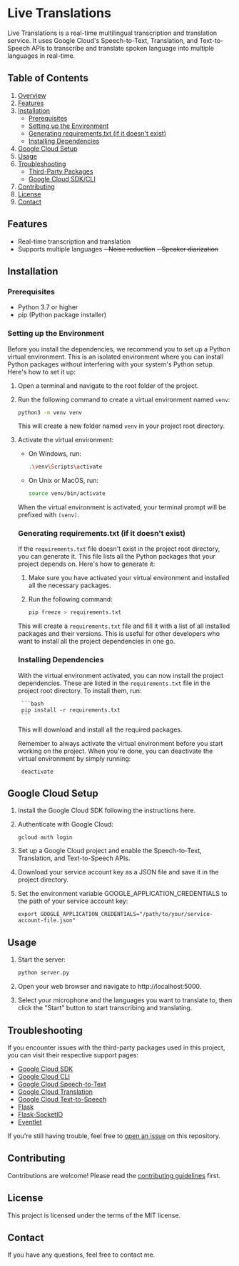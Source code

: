 # Live Translations

Live Translations is a real-time multilingual transcription and translation service. It uses Google Cloud's Speech-to-Text, Translation, and Text-to-Speech APIs to transcribe and translate spoken language into multiple languages in real-time.

## Table of Contents

1. [Overview](#overview)
2. [Features](#features)
3. [Installation](#installation)
    - [Prerequisites](#prerequisites)
    - [Setting up the Environment](#setting-up-the-environment)
    - [Generating requirements.txt (if it doesn't exist)](#generating-requirementstxt-if-it-doesnt-exist)
    - [Installing Dependencies](#installing-dependencies)
4. [Google Cloud Setup](#google-cloud-setup)
5. [Usage](#usage)
6. [Troubleshooting](#troubleshooting)
    - [Third-Party Packages](#third-party-packages)
    - [Google Cloud SDK/CLI](#google-cloud-sdkcli)
7. [Contributing](#contributing)
8. [License](#license)
9. [Contact](#contact)


## Features

- Real-time transcription and translation
- Supports multiple languages
~~- Noise reduction~~
~~- Speaker diarization~~

## Installation

### Prerequisites

- Python 3.7 or higher
- pip (Python package installer)

### Setting up the Environment

Before you install the dependencies, we recommend you to set up a Python virtual environment. This is an isolated environment where you can install Python packages without interfering with your system's Python setup. Here's how to set it up:

1. Open a terminal and navigate to the root folder of the project.

2. Run the following command to create a virtual environment named `venv`:

    ```bash
    python3 -m venv venv
    ```

    This will create a new folder named `venv` in your project root directory.

3. Activate the virtual environment:

    - On Windows, run:

        ```bash
        .\venv\Scripts\activate
        ```

    - On Unix or MacOS, run:

        ```bash
        source venv/bin/activate
        ```

    When the virtual environment is activated, your terminal prompt will be prefixed with `(venv)`.

    ### Generating requirements.txt (if it doesn't exist)
    
    If the `requirements.txt` file doesn't exist in the project root directory, you can generate it. This file lists all the Python packages that your project depends on. Here's how to generate it:
    
    1. Make sure you have activated your virtual environment and installed all the necessary packages.
    
    2. Run the following command:
    
        ```bash
        pip freeze > requirements.txt
        ```
    
    This will create a `requirements.txt` file and fill it with a list of all installed packages and their versions. This is useful for other developers who want to install all the project dependencies in one go.
    
    ### Installing Dependencies
    
    With the virtual environment activated, you can now install the project dependencies. These are listed in the `requirements.txt` file in the project root directory. To install them, run:
    
        ```bash
        pip install -r requirements.txt
        ```
    
    This will download and install all the required packages.
    
    Remember to always activate the virtual environment before you start working on the project. When you're done, you can deactivate the virtual environment by simply running:
    
        deactivate

## Google Cloud Setup

1. Install the Google Cloud SDK following the instructions here.

2. Authenticate with Google Cloud:
    ```
    gcloud auth login
    ```

3. Set up a Google Cloud project and enable the Speech-to-Text, Translation, and Text-to-Speech APIs.

4. Download your service account key as a JSON file and save it in the project directory.

5. Set the environment variable GOOGLE_APPLICATION_CREDENTIALS to the path of your service account key:
    ```
    export GOOGLE_APPLICATION_CREDENTIALS="/path/to/your/service-account-file.json"
    ```

## Usage

1. Start the server:
    ```bash
    python server.py
    ```

2. Open your web browser and navigate to http://localhost:5000.

3. Select your microphone and the languages you want to translate to, then click the "Start" button to start transcribing and translating.

## Troubleshooting

If you encounter issues with the third-party packages used in this project, you can visit their respective support pages:

- [Google Cloud SDK](https://cloud.google.com/sdk/docs/quickstart)
- [Google Cloud CLI](https://cloud.google.com/sdk/gcloud)
- [Google Cloud Speech-to-Text](https://cloud.google.com/speech-to-text/docs/troubleshooting)
- [Google Cloud Translation](https://cloud.google.com/translate/docs/troubleshooting)
- [Google Cloud Text-to-Speech](https://cloud.google.com/text-to-speech/docs/troubleshooting)
- [Flask](https://flask.palletsprojects.com/en/2.0.x/errors/)
- [Flask-SocketIO](https://flask-socketio.readthedocs.io/en/latest/)
- [Eventlet](https://eventlet.net/doc/)

If you're still having trouble, feel free to [open an issue](https://github.com/Cleman25/Live-Translations/issues) on this repository.

## Contributing

Contributions are welcome! Please read the [contributing guidelines](CONTRIBUTING.md) first.

## License

This project is licensed under the terms of the MIT license.

## Contact

If you have any questions, feel free to contact me.